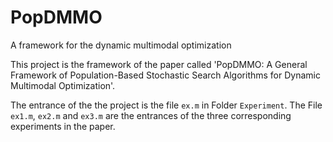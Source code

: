 # PopDMMO
A framework for the dynamic multimodal optimization

This project is the framework of the paper called 'PopDMMO: A General Framework of Population-Based Stochastic Search Algorithms for Dynamic Multimodal Optimization'.



The entrance of the the project is  the file `ex.m` in Folder `Experiment`. The File `ex1.m`, `ex2.m` and `ex3.m` are the entrances of the three corresponding experiments in the paper. 
